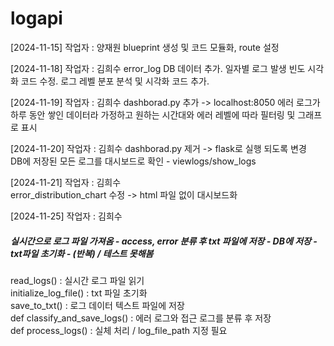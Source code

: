 # logapi
[2024-11-15] 작업자 : 양재원
blueprint 생성 및 코드 모듈화, route 설정

[2024-11-18] 작업자 : 김희수
error_log DB 데이터 추가.
일자별 로그 발생 빈도 시각화 코드 수정.
로그 레벨 분포 분석 및 시각화 코드 추가.

[2024-11-19] 작업자 : 김희수
dashborad.py 추가 -> localhost:8050
에러 로그가 하루 동안 쌓인 데이터라 가정하고 원하는 시간대와 에러 레벨에 따라 필터링 및 그래프로 표시

[2024-11-20] 작업자 : 김희수
dashborad.py 제거 -> flask로 실행 되도록 변경  
DB에 저장된 모든 로그를 대시보드로 확인 - viewlogs/show_logs  

[2024-11-21] 작업자 : 김희수  
error_distribution_chart 수정 -> html 파일 없이 대시보드화

[2024-11-25] 작업자 : 김희수
##### 실시간으로 로그 파일 가져옴 - access, error 분류 후 txt 파일에 저장 - DB에 저장 - txt파일 초기화 - (반복) / 테스트 못해봄
read_logs() : 실시간 로그 파일 읽기  
initialize_log_file() : txt 파일 초기화  
save_to_txt() : 로그 데이터 텍스트 파일에 저장  
def classify_and_save_logs() : 에러 로그와 접근 로그를 분류 후 저장  
def process_logs() : 실체 처리 / log_file_path 지정 필요  
